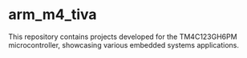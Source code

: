 # arm_m4_tiva
This repository contains projects developed for the TM4C123GH6PM microcontroller, showcasing various embedded systems applications.
